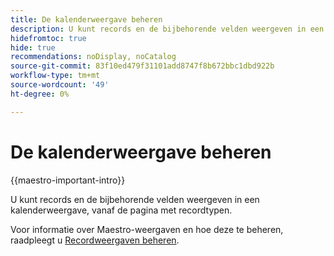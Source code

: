 ```yaml
---
title: De kalenderweergave beheren
description: U kunt records en de bijbehorende velden weergeven in een kalenderweergave.
hidefromtoc: true
hide: true
recommendations: noDisplay, noCatalog
source-git-commit: 83f10ed479f31101add8747f8b672bbc1dbd922b
workflow-type: tm+mt
source-wordcount: '49'
ht-degree: 0%

---
```


# De kalenderweergave beheren

<!--
title: Manage the calendar view
description: You can display records in a calendar view.
hidefromtoc: yes
author: Alina
feature: Work Management
role: User
hide: yes
-->

<!--update the metadata with real information when making this available in TOC and in the left nav-->

{{maestro-important-intro}}

U kunt records en de bijbehorende velden weergeven in een kalenderweergave, vanaf de pagina met recordtypen.

Voor informatie over Maestro-weergaven en hoe deze te beheren, raadpleegt u [Recordweergaven beheren](../views/manage-record-views.md).